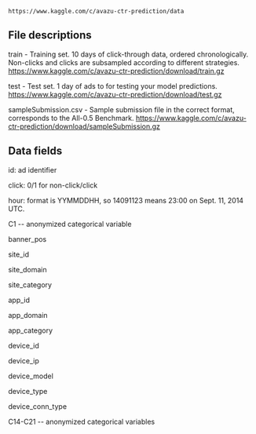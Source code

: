 	https://www.kaggle.com/c/avazu-ctr-prediction/data

## File descriptions
train - Training set. 10 days of click-through data, ordered chronologically. Non-clicks and clicks are subsampled according to different strategies. 
	https://www.kaggle.com/c/avazu-ctr-prediction/download/train.gz

test - Test set. 1 day of ads to for testing your model predictions. 
	https://www.kaggle.com/c/avazu-ctr-prediction/download/test.gz

sampleSubmission.csv - Sample submission file in the correct format, corresponds to the All-0.5 Benchmark. 
	https://www.kaggle.com/c/avazu-ctr-prediction/download/sampleSubmission.gz

## Data fields
id: ad identifier

click: 0/1 for non-click/click

hour: format is YYMMDDHH, so 14091123 means 23:00 on Sept. 11, 2014 UTC.

C1 -- anonymized categorical variable

banner_pos

site_id

site_domain

site_category

app_id

app_domain

app_category

device_id

device_ip

device_model

device_type

device_conn_type

C14-C21 -- anonymized categorical variables
